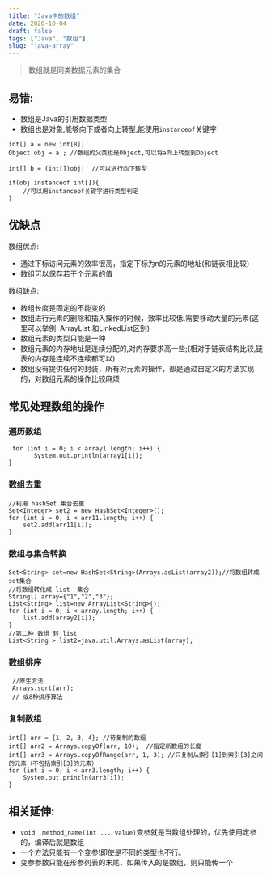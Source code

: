 ```yaml
---
title: "Java中的数组"
date: 2020-10-04
draft: false
tags: ["Java", "数组"]
slug: "java-array"
---
```


> 数组就是同类数据元素的集合

## 易错:
- 数组是Java的引用数据类型
- 数组也是对象,能够向下或者向上转型,能使用`instanceof`关键字
```
int[] a = new int[8];  
Object obj = a ; //数组的父类也是Object,可以将a向上转型到Object  

int[] b = (int[])obj;  //可以进行向下转型 

if(obj instanceof int[]){ 
    //可以用instanceof关键字进行类型判定 
}
```

## 优缺点

数组优点:
- 通过下标访问元素的效率很高，指定下标为n的元素的地址(和链表相比较)
- 数组可以保存若干个元素的值

数组缺点:
- 数组长度是固定的不能变的
- 数组进行元素的删除和插入操作的时候，效率比较低,需要移动大量的元素(这里可以举例: ArrayList 和LinkedList区别)
- 数组元素的类型只能是一种
- 数组元素的内存地址是连续分配的,对内存要求高一些;(相对于链表结构比较,链表的内存是连续不连续都可以)
- 数组没有提供任何的封装，所有对元素的操作，都是通过自定义的方法实现的，对数组元素的操作比较麻烦



## 常见处理数组的操作
### 遍历数组
````
 for (int i = 0; i < array1.length; i++) {
       System.out.println(array1[i]);
}
````

### 数组去重
````
//利用 hashSet 集合去重
Set<Integer> set2 = new HashSet<Integer>();
for (int i = 0; i < arr11.length; i++) {
    set2.add(arr11[i]);
}
````

### 数组与集合转换
```
Set<String> set=new HashSet<String>(Arrays.asList(array2));//将数组转成set集合
//将数组转化成 list  集合
String[] array={"1","2","3"};
List<String> list=new ArrayList<String>();
for (int i = 0; i < array.length; i++) {
    list.add(array2[i]);
}
//第二种 数组 转 list 
List<String > list2=java.util.Arrays.asList(array);
```

### 数组排序
```
 //原生方法
 Arrays.sort(arr);
 // 或8种排序算法
```

### 复制数组
```
int[] arr = {1, 2, 3, 4}; //待复制的数组
int[] arr2 = Arrays.copyOf(arr, 10);  //指定新数组的长度
int[] arr3 = Arrays.copyOfRange(arr, 1, 3); //只复制从索引[1]到索引[3]之间的元素（不包括索引[3]的元素）
for (int i = 0; i < arr3.length; i++) {
    System.out.println(arr3[i]);
}
```


## 相关延伸:
- `void  method_name(int ... value)`变参就是当数组处理的，优先使用定参的，编译后就是数组
- 一个方法只能有一个变参!即使是不同的类型也不行。
- 变参参数只能在形参列表的末尾，如果传入的是数组，则只能传一个
